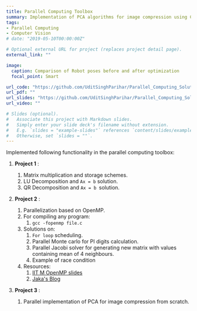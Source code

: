```yaml
---
title: Parallel Computing Toolbox 
summary: Implementation of PCA algorithms for image compression using C++/Cuda and parallel Monte Carlo algorithm using OpenMP and MPI from scratch
tags:
- Parallel Computing
- Computer Vision
# date: "2019-05-10T00:00:00Z"

# Optional external URL for project (replaces project detail page).
external_link: ""

image:
  caption: Comparison of Robot poses before and after optimization
  focal_point: Smart

url_code: "https://github.com/UditSinghParihar/Parallel_Computing_Solutions"
url_pdf: ""
url_slides: "https://github.com/UditSinghParihar/Parallel_Computing_Solutions/blob/master/pca/results/pca_slides.pdf"
url_video: ""

# Slides (optional).
#   Associate this project with Markdown slides.
#   Simply enter your slide deck's filename without extension.
#   E.g. `slides = "example-slides"` references `content/slides/example-slides.md`.
#   Otherwise, set `slides = ""`.
---
```


Implemented following functionality in the parallel computing toolbox:   

1. **Project 1** :
	1. Matrix multiplication and storage schemes.
	2. LU Decomposition and `Ax = b` solution.
	3. QR Decomposition and `Ax = b `solution.

2. **Project 2** :
	1. Parallelization based on OpenMP.
	2. For compiling any program:
		1. `gcc -fopenmp file.c`
	3. Solutions on:
		1. `For loop` scheduling.
		2. Parallel Monte carlo for PI digits calculation.
		3. Parallel Jacobi solver for generating new matrix with values containing mean of 4 neighbours.
		4. Example of race condition
	4. Resources:
		1. [IIT M OpenMP slides](http://www.cse.iitm.ac.in/~rupesh/teaching/hpc/jun16/4-openmp.pdf)
		2. [Jaka's Blog](http://jakascorner.com/blog/2016/06/omp-for-reduction.html)

3. **Project 3** :
	1. Parallel implementation of PCA for image compression from scratch.